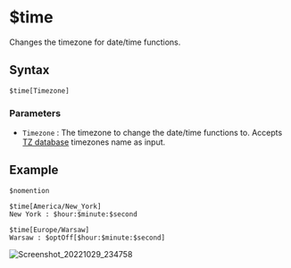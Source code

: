 # $time
Changes the timezone for date/time functions.

## Syntax
```
$time[Timezone]
```

### Parameters
- `Timezone` : The timezone to change the date/time functions to. Accepts [TZ database](https://en.wikipedia.org/wiki/List_of_tz_database_time_zones) timezones name as input.

## Example
```
$nomention

$time[America/New_York]
New York : $hour:$minute:$second

$time[Europe/Warsaw]
Warsaw : $optOff[$hour:$minute:$second]
```
![Screenshot_20221029_234758](https://user-images.githubusercontent.com/95774950/198847125-b093d143-7890-4478-a437-1c80c35c4c41.png)
